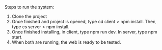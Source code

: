 Steps to run the system:

1. Clone the project
2. Once finished and project is opened, type cd client > npm install. Then, type cs server > npm install.
3. Once finished installing, in client, type npm run dev. In server, type npm start.
4. When both are running, the web is ready to be tested.

